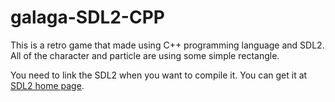 # galaga-SDL2-CPP
This is a retro game that made using C++ programming language and SDL2.
All of the character and particle are using some simple rectangle.

You need to link the SDL2 when you want to compile it. You can get it at [SDL2 home page](https://libsdl.org/download-2.0.php).
